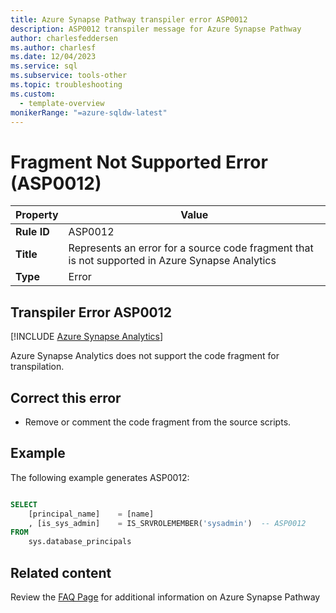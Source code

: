```yaml
---
title: Azure Synapse Pathway transpiler error ASP0012
description: ASP0012 transpiler message for Azure Synapse Pathway
author: charlesfeddersen
ms.author: charlesf
ms.date: 12/04/2023
ms.service: sql
ms.subservice: tools-other
ms.topic: troubleshooting
ms.custom:
  - template-overview
monikerRange: "=azure-sqldw-latest"
---
```


# Fragment Not Supported Error (ASP0012)

|Property|Value|
|-|-|
| **Rule ID** | ASP0012 |
| **Title** | Represents an error for a source code fragment that is not supported in Azure Synapse Analytics |
| **Type** | Error |

## Transpiler Error ASP0012
[!INCLUDE [Azure Synapse Analytics](../../../includes/applies-to-version/asa.md)]

Azure Synapse Analytics does not support the code fragment for transpilation.

## <a id="to-correct-this-error"></a> Correct this error

- Remove or comment the code fragment from the source scripts.

## Example

The following example generates ASP0012:

```sql

SELECT
    [principal_name]    = [name]
    , [is_sys_admin]    = IS_SRVROLEMEMBER('sysadmin')  -- ASP0012
FROM
    sys.database_principals

```

## Related content

Review the [FAQ Page](../pathway-faq.yml) for additional information on Azure Synapse Pathway
